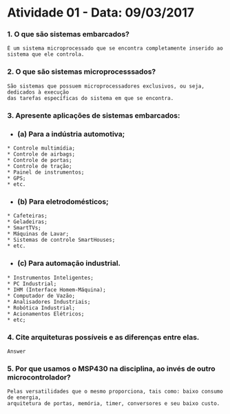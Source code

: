 # Atividade 01 - Data: 09/03/2017

### 1. **O que são sistemas embarcados?**
```
É um sistema microprocessado que se encontra completamente inserido ao sistema que ele controla.
```
### 2. **O que são sistemas microprocesssados?**
```
São sistemas que possuem microprocessadores exclusivos, ou seja, dedicados à execução
das tarefas específicas do sistema em que se encontra.
```
### 3. **Apresente aplicações de sistemas embarcados:**
- ### **(a) Para a indústria automotiva;**
```
* Controle multimídia;
* Controle de airbags;
* Controle de portas;
* Controle de tração;
* Painel de instrumentos;
* GPS;
* etc.
```
- ### **(b) Para eletrodomésticos;**
```
* Cafeteiras;
* Geladeiras;
* SmartTVs;
* Máquinas de Lavar;
* Sistemas de controle SmartHouses;
* etc.
```
- ### **(c) Para automação industrial.**
```
* Instrumentos Inteligentes;
* PC Industrial;
* IHM (Interface Homem-Máquina);
* Computador de Vazão;
* Analisadores Industriais;
* Robótica Industrial;
* Acionamentos Elétricos;
* etc;
```
### 4. **Cite arquiteturas possíveis e as diferenças entre elas.**
```
Answer
```
### 5. **Por que usamos o MSP430 na disciplina, ao invés de outro microcontrolador?**
```
Pelas versatilidades que o mesmo proporciona, tais como: baixo consumo de energia,
arquitetura de portas, memória, timer, conversores e seu baixo custo.
```
